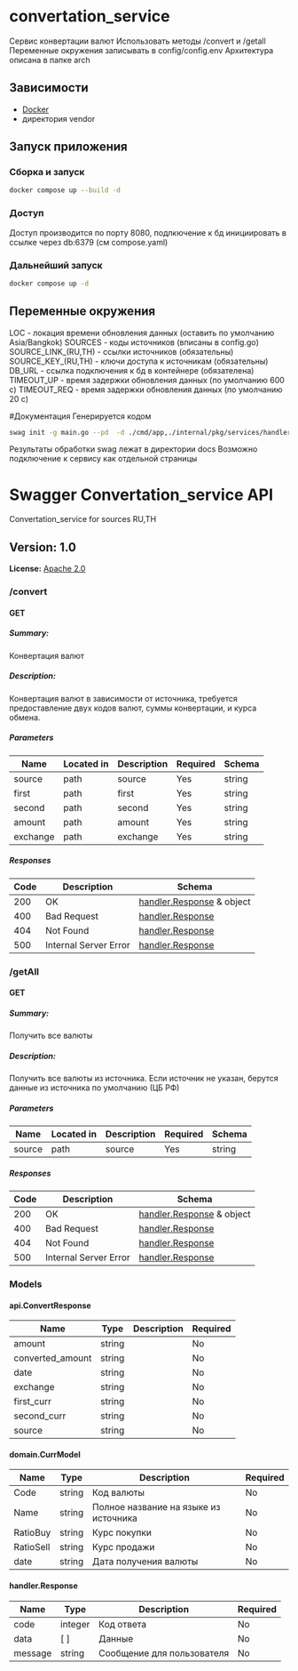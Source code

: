 
# convertation_service
Сервис конвертации валют
Использовать методы /convert и /getall
Переменные окружения записывать в config/config.env
Архитектура описана в папке arch
## Зависимости
- [Docker](https://www.docker.com/)
- директория vendor

## Запуск приложения

### Сборка и запуск
```sh
docker compose up --build -d 
```
### Доступ

Доступ производится по порту 8080, подлкючение к бд инициировать в ссылке через db:6379 (см compose.yaml)  

### Дальнейший запуск
```sh
docker compose up -d 
```
## Переменные окружения
LOC - локация времени обновления данных  (оставить по умолчанию Asia/Bangkok)
SOURCES - коды источников (вписаны в config.go)
SOURCE_LINK_(RU,TH) - ссылки источников (обязательны)
SOURCE_KEY_(RU,TH) - ключи доступа к источникам (обязательны)
DB_URL - ссылка подключения к бд в контейнере (обязателена)
TIMEOUT_UP - время задержки обновления данных (по умолчанию 600 с)
TIMEOUT_REQ - время задержки обновления данных (по умолчанию 20 с)

#Документация
Генерируется кодом

```sh
swag init -g main.go --pd  -d ./cmd/app,./internal/pkg/services/handler

```
Результаты обработки swag лежат в директории docs
Возможно подключение к сервису как отдельной страницы

# Swagger Convertation_service API
Convertation_service for sources RU,TH

## Version: 1.0


**License:** [Apache 2.0](http://www.apache.org/licenses/LICENSE-2.0.htm)

### /convert

#### GET
##### Summary:

Конвертация валют

##### Description:

Конвертация валют в зависимости от источника, требуется предоставление двух кодов валют, суммы конвертации, и курса обмена.

##### Parameters

| Name | Located in | Description | Required | Schema |
| ---- | ---------- | ----------- | -------- | ---- |
| source | path | source | Yes | string |
| first | path | first | Yes | string |
| second | path | second | Yes | string |
| amount | path | amount | Yes | string |
| exchange | path | exchange | Yes | string |

##### Responses

| Code | Description | Schema |
| ---- | ----------- | ------ |
| 200 | OK | [handler.Response](#handler.Response) & object |
| 400 | Bad Request | [handler.Response](#handler.Response) |
| 404 | Not Found | [handler.Response](#handler.Response) |
| 500 | Internal Server Error | [handler.Response](#handler.Response) |

### /getAll

#### GET
##### Summary:

Получить все валюты

##### Description:

Получить все валюты из источника. Если источник не указан, берутся данные из источника по умолчанию (ЦБ РФ)

##### Parameters

| Name | Located in | Description | Required | Schema |
| ---- | ---------- | ----------- | -------- | ---- |
| source | path | source | Yes | string |

##### Responses

| Code | Description | Schema |
| ---- | ----------- | ------ |
| 200 | OK | [handler.Response](#handler.Response) & object |
| 400 | Bad Request | [handler.Response](#handler.Response) |
| 404 | Not Found | [handler.Response](#handler.Response) |
| 500 | Internal Server Error | [handler.Response](#handler.Response) |

### Models


#### api.ConvertResponse

| Name | Type | Description | Required |
| ---- | ---- | ----------- | -------- |
| amount | string |  | No |
| converted_amount | string |  | No |
| date | string |  | No |
| exchange | string |  | No |
| first_curr | string |  | No |
| second_curr | string |  | No |
| source | string |  | No |

#### domain.CurrModel

| Name | Type | Description | Required |
| ---- | ---- | ----------- | -------- |
| Code | string | Код валюты | No |
| Name | string | Полное название на языке из источника | No |
| RatioBuy | string | Курс покупки | No |
| RatioSell | string | Курс продажи | No |
| date | string | Дата получения валюты | No |

#### handler.Response

| Name | Type | Description | Required |
| ---- | ---- | ----------- | -------- |
| code | integer | Код ответа | No |
| data | [  ] | Данные | No |
| message | string | Сообщение для пользователя | No |
